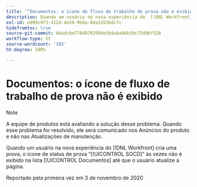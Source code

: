 ```yaml
---
title: '“Documentos: o ícone de fluxo de trabalho de prova não é exibido”'
description: Quando um usuário na nova experiência do  [!DNL Workfront]  cria uma prova, o ícone de status de prova “SOCD” às vezes não é exibido na lista Documentos até que o usuário atualize a página.
exl-id: ed99c9f3-412d-4e56-9b0a-84a1d53bdcfc
hidefromtoc: true
source-git-commit: b6adcbe778d87635b9e3b9aba96b19c75d9bf528
workflow-type: ht
source-wordcount: '102'
ht-degree: 100%

---
```


# Documentos: o ícone de fluxo de trabalho de prova não é exibido

<!--Converted to story-->

>[!NOTE]
>
>A equipe de produtos está avaliando a solução desse problema. Quando esse problema for resolvido, ele será comunicado nos Anúncios do produto e não nas Atualizações de manutenção.

Quando um usuário na nova experiência do [!DNL Workfront] cria uma prova, o ícone de status de prova “[!UICONTROL SOCD]” às vezes não é exibido na lista [!UICONTROL Documentos] até que o usuário atualize a página.

Reportado pela primeira vez em 3 de novembro de 2020
